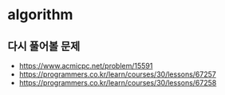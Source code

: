 # algorithm

## 다시 풀어볼 문제
- https://www.acmicpc.net/problem/15591
- https://programmers.co.kr/learn/courses/30/lessons/67257
- https://programmers.co.kr/learn/courses/30/lessons/67258
